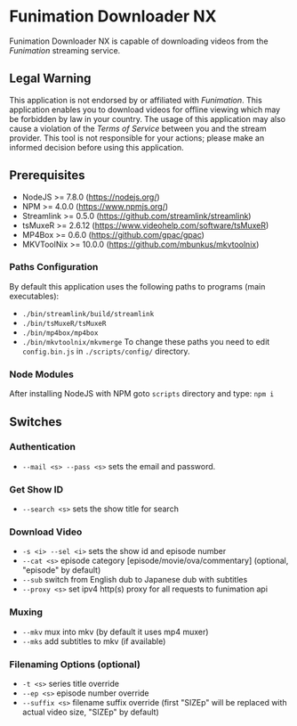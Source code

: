 # Funimation Downloader NX

Funimation Downloader NX is capable of downloading videos from the *Funimation* streaming service.

## Legal Warning

This application is not endorsed by or affiliated with *Funimation*. This application enables you to download videos for offline viewing which may be forbidden by law in your country. The usage of this application may also cause a violation of the *Terms of Service* between you and the stream provider. This tool is not responsible for your actions; please make an informed decision before using this application.

## Prerequisites

* NodeJS >= 7.8.0 (https://nodejs.org/)
* NPM >= 4.0.0 (https://www.npmjs.org/)
* Streamlink >= 0.5.0 (https://github.com/streamlink/streamlink)
* tsMuxeR >= 2.6.12 (https://www.videohelp.com/software/tsMuxeR)
* MP4Box >= 0.6.0 (https://github.com/gpac/gpac)
* MKVToolNix >= 10.0.0 (https://github.com/mbunkus/mkvtoolnix)

### Paths Configuration

By default this application uses the following paths to programs (main executables):
* `./bin/streamlink/build/streamlink`
* `./bin/tsMuxeR/tsMuxeR`
* `./bin/mp4box/mp4box`
* `./bin/mkvtoolnix/mkvmerge`
To change these paths you need to edit `config.bin.js` in `./scripts/config/` directory.

### Node Modules

After installing NodeJS with NPM goto `scripts` directory and type: `npm i`

## Switches

### Authentication

* `--mail <s> --pass <s>` sets the email and password.

### Get Show ID

* `--search <s>` sets the show title for search

### Download Video

* `-s <i> --sel <i>` sets the show id and episode number
* `--cat <s>` episode category [episode/movie/ova/commentary] (optional, "episode" by default)
* `--sub` switch from English dub to Japanese dub with subtitles
* `--proxy <s>` set ipv4 http(s) proxy for all requests to funimation api

### Muxing

* `--mkv` mux into mkv (by default it uses mp4 muxer)
* `--mks` add subtitles to mkv (if available)

### Filenaming Options (optional)

* `-t <s>` series title override
* `--ep <s>` episode number override
* `--suffix <s>` filename suffix override (first "SIZEp" will be replaced with actual video size, "SIZEp" by default)